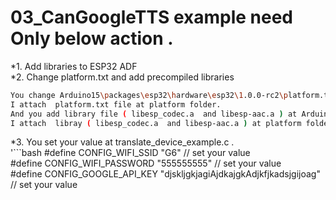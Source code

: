# 03_CanGoogleTTS example need Only below action . 
*1. Add libraries to ESP32 ADF  
*2. Change platform.txt and add precompiled libraries  
```bash
You change Arduino15\packages\esp32\hardware\esp32\1.0.0-rc2\platform.txt. to use precompiled libraries like libesp_codec.a.  
I attach  platform.txt file at platform folder.    
And you add library file ( libesp_codec.a  and libesp-aac.a ) at Arduino15\packages\esp32\hardware\esp32\1.0.0-rc2\tools\sdk\lib .  
I attach  libray ( libesp_codec.a  and libesp-aac.a ) at platform folder.   
```
*3. You set your value at  translate_device_example.c .  
'```bash
#define CONFIG_WIFI_SSID "G6"  // set your value  
#define CONFIG_WIFI_PASSWORD "555555555"  // set your value  
#define CONFIG_GOOGLE_API_KEY "djskljgkjagiAjdkajgkAdjkfjkadsjgijoag"  // set your value  
```
